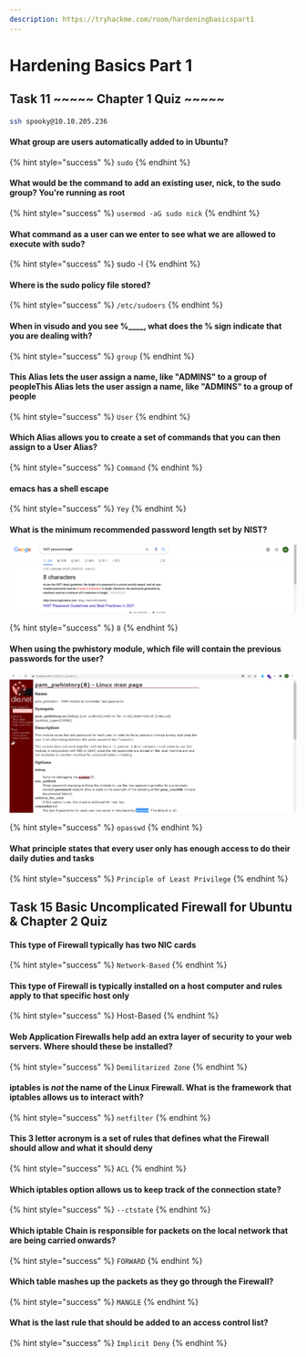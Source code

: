 ```yaml
---
description: https://tryhackme.com/room/hardeningbasicspart1
---
```


# Hardening Basics Part 1

## Task 11 \~\~\~\~\~ Chapter 1 Quiz \~\~\~\~\~

```bash
ssh spooky@10.10.205.236
```

#### What group are users automatically added to in Ubuntu?

{% hint style="success" %}
`sudo`
{% endhint %}

#### What would be the command to add an existing user, nick, to the sudo group? You're running as root

{% hint style="success" %}
`usermod -aG sudo nick`
{% endhint %}

#### What command as a user can we enter to see what we are allowed to execute with sudo?

{% hint style="success" %}
sudo -l
{% endhint %}

#### Where is the sudo policy file stored?

{% hint style="success" %}
`/etc/sudoers`
{% endhint %}

#### When in visudo and you see %\_\_\_\_, what does the % sign indicate that you are dealing with?

{% hint style="success" %}
`group`
{% endhint %}

#### This Alias lets the user assign a name, like "ADMINS" to a group of peopleThis Alias lets the user assign a name, like "ADMINS" to a group of people

{% hint style="success" %}
`User`
{% endhint %}

#### Which Alias allows you to create a set of commands that you can then assign to a User Alias?

{% hint style="success" %}
`Command`
{% endhint %}

#### emacs has a shell escape

{% hint style="success" %}
`Yey`
{% endhint %}

#### What is the minimum recommended password length set by NIST?

![](<../../.gitbook/assets/Screenshot from 2022-03-13 16-30-32.png>)

{% hint style="success" %}
`8`
{% endhint %}

#### When using the pwhistory module, which file will contain the previous passwords for the user?

![](<../../.gitbook/assets/Screenshot from 2022-03-13 16-32-28.png>)

{% hint style="success" %}
`opasswd`
{% endhint %}

#### What principle states that every user only has enough access to do their daily duties and tasks

{% hint style="success" %}
`Principle of Least Privilege`
{% endhint %}

## Task 15 Basic Uncomplicated Firewall for Ubuntu & Chapter 2 Quiz

#### This type of Firewall typically has two NIC cards

{% hint style="success" %}
`Network-Based`
{% endhint %}

#### This type of Firewall is typically installed on a host computer and rules apply to that specific host only

{% hint style="success" %}
Host-Based
{% endhint %}

#### Web Application Firewalls help add an extra layer of security to your web servers. Where should these be installed?

{% hint style="success" %}
`Demilitarized Zone`
{% endhint %}

#### iptables is _not_ the name of the Linux Firewall.  What is the framework that iptables allows us to interact with?

{% hint style="success" %}
`netfilter`
{% endhint %}

#### This 3 letter acronym is a set of rules that defines what the Firewall should allow and what it should deny

{% hint style="success" %}
`ACL`
{% endhint %}

#### Which iptables option allows us to keep track of the connection state?

{% hint style="success" %}
`--ctstate`
{% endhint %}

#### Which iptable Chain is responsible for packets on the local network that are being carried onwards?

{% hint style="success" %}
`FORWARD`
{% endhint %}

#### Which table mashes up the packets as they go through the Firewall?

{% hint style="success" %}
`MANGLE`
{% endhint %}

#### What is the last rule that should be added to an access control list?

{% hint style="success" %}
`Implicit Deny`
{% endhint %}
